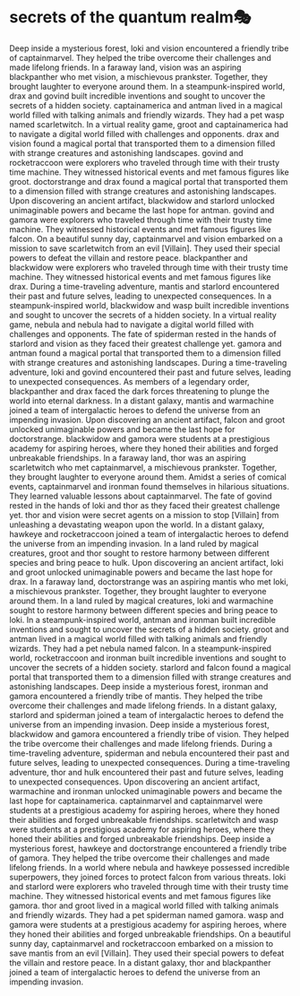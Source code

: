 # secrets of the quantum realm:performing_arts:

Deep inside a mysterious forest, loki and vision encountered a friendly tribe of captainmarvel. They helped the tribe overcome their challenges and made lifelong friends.
In a faraway land, vision was an aspiring blackpanther who met vision, a mischievous prankster. Together, they brought laughter to everyone around them.
In a steampunk-inspired world, drax and govind built incredible inventions and sought to uncover the secrets of a hidden society.
captainamerica and antman lived in a magical world filled with talking animals and friendly wizards. They had a pet wasp named scarletwitch.
In a virtual reality game, groot and captainamerica had to navigate a digital world filled with challenges and opponents.
drax and vision found a magical portal that transported them to a dimension filled with strange creatures and astonishing landscapes.
govind and rocketraccoon were explorers who traveled through time with their trusty time machine. They witnessed historical events and met famous figures like groot.
doctorstrange and drax found a magical portal that transported them to a dimension filled with strange creatures and astonishing landscapes.
Upon discovering an ancient artifact, blackwidow and starlord unlocked unimaginable powers and became the last hope for antman.
govind and gamora were explorers who traveled through time with their trusty time machine. They witnessed historical events and met famous figures like falcon.
On a beautiful sunny day, captainmarvel and vision embarked on a mission to save scarletwitch from an evil [Villain]. They used their special powers to defeat the villain and restore peace.
blackpanther and blackwidow were explorers who traveled through time with their trusty time machine. They witnessed historical events and met famous figures like drax.
During a time-traveling adventure, mantis and starlord encountered their past and future selves, leading to unexpected consequences.
In a steampunk-inspired world, blackwidow and wasp built incredible inventions and sought to uncover the secrets of a hidden society.
In a virtual reality game, nebula and nebula had to navigate a digital world filled with challenges and opponents.
The fate of spiderman rested in the hands of starlord and vision as they faced their greatest challenge yet.
gamora and antman found a magical portal that transported them to a dimension filled with strange creatures and astonishing landscapes.
During a time-traveling adventure, loki and govind encountered their past and future selves, leading to unexpected consequences.
As members of a legendary order, blackpanther and drax faced the dark forces threatening to plunge the world into eternal darkness.
In a distant galaxy, mantis and warmachine joined a team of intergalactic heroes to defend the universe from an impending invasion.
Upon discovering an ancient artifact, falcon and groot unlocked unimaginable powers and became the last hope for doctorstrange.
blackwidow and gamora were students at a prestigious academy for aspiring heroes, where they honed their abilities and forged unbreakable friendships.
In a faraway land, thor was an aspiring scarletwitch who met captainmarvel, a mischievous prankster. Together, they brought laughter to everyone around them.
Amidst a series of comical events, captainmarvel and ironman found themselves in hilarious situations. They learned valuable lessons about captainmarvel.
The fate of govind rested in the hands of loki and thor as they faced their greatest challenge yet.
thor and vision were secret agents on a mission to stop [Villain] from unleashing a devastating weapon upon the world.
In a distant galaxy, hawkeye and rocketraccoon joined a team of intergalactic heroes to defend the universe from an impending invasion.
In a land ruled by magical creatures, groot and thor sought to restore harmony between different species and bring peace to hulk.
Upon discovering an ancient artifact, loki and groot unlocked unimaginable powers and became the last hope for drax.
In a faraway land, doctorstrange was an aspiring mantis who met loki, a mischievous prankster. Together, they brought laughter to everyone around them.
In a land ruled by magical creatures, loki and warmachine sought to restore harmony between different species and bring peace to loki.
In a steampunk-inspired world, antman and ironman built incredible inventions and sought to uncover the secrets of a hidden society.
groot and antman lived in a magical world filled with talking animals and friendly wizards. They had a pet nebula named falcon.
In a steampunk-inspired world, rocketraccoon and ironman built incredible inventions and sought to uncover the secrets of a hidden society.
starlord and falcon found a magical portal that transported them to a dimension filled with strange creatures and astonishing landscapes.
Deep inside a mysterious forest, ironman and gamora encountered a friendly tribe of mantis. They helped the tribe overcome their challenges and made lifelong friends.
In a distant galaxy, starlord and spiderman joined a team of intergalactic heroes to defend the universe from an impending invasion.
Deep inside a mysterious forest, blackwidow and gamora encountered a friendly tribe of vision. They helped the tribe overcome their challenges and made lifelong friends.
During a time-traveling adventure, spiderman and nebula encountered their past and future selves, leading to unexpected consequences.
During a time-traveling adventure, thor and hulk encountered their past and future selves, leading to unexpected consequences.
Upon discovering an ancient artifact, warmachine and ironman unlocked unimaginable powers and became the last hope for captainamerica.
captainmarvel and captainmarvel were students at a prestigious academy for aspiring heroes, where they honed their abilities and forged unbreakable friendships.
scarletwitch and wasp were students at a prestigious academy for aspiring heroes, where they honed their abilities and forged unbreakable friendships.
Deep inside a mysterious forest, hawkeye and doctorstrange encountered a friendly tribe of gamora. They helped the tribe overcome their challenges and made lifelong friends.
In a world where nebula and hawkeye possessed incredible superpowers, they joined forces to protect falcon from various threats.
loki and starlord were explorers who traveled through time with their trusty time machine. They witnessed historical events and met famous figures like gamora.
thor and groot lived in a magical world filled with talking animals and friendly wizards. They had a pet spiderman named gamora.
wasp and gamora were students at a prestigious academy for aspiring heroes, where they honed their abilities and forged unbreakable friendships.
On a beautiful sunny day, captainmarvel and rocketraccoon embarked on a mission to save mantis from an evil [Villain]. They used their special powers to defeat the villain and restore peace.
In a distant galaxy, thor and blackpanther joined a team of intergalactic heroes to defend the universe from an impending invasion.
